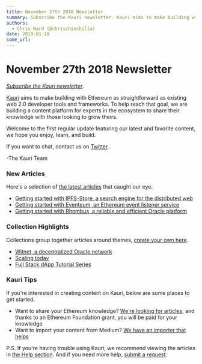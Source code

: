 ```yaml
---
title: November 27th 2018 Newsletter
summary: Subscribe the Kauri newsletter. Kauri aims to make building with Ethereum as straightforward as existing web 2.0 developer tools and frameworks. To help reach that goal, we are building a content platform for experts in the ecosystem to share their knowledge with those looking to grow theirs. Welcome to the first regular update featuring our latest and favorite content, we hope you enjoy, learn, and build. If you want to chat, contact us on Twitter . -The Kauri Team New Articles Heres a selectio
authors:
  - Chris Ward (@chrischinchilla)
date: 2019-01-10
some_url: 
---
```


# November 27th 2018 Newsletter


_[Subscribe the Kauri newsletter](http://eepurl.com/dszB7r)_.

[Kauri](https://beta.kauri.io) aims to make building with Ethereum as straightforward as existing web 2.0 developer tools and frameworks. To help reach that goal, we are building a content platform for experts in the ecosystem to share their knowledge with those looking to grow theirs.

Welcome to the first regular update featuring our latest and favorite content, we hope you enjoy, learn, and build.

If you want to chat, contact us on [Twitter](https://kauri.us17.list-manage.com/track/click?u=e46233ccfd6bb938ab7cbb5a3&id=9c2c5c3309&e=c95b2085fd) .

-The Kauri Team

### New Articles

Here's a selection of [the latest articles](https://beta.kauri.io/articles) that caught our eye.

- [Getting started with IPFS-Store, a search engine for the distributed web](https://beta.kauri.io/article/874b1fe11d00406bbbef053405fd4538/v7/getting-started-with-ipfs-store)
- [Getting started with Eventeum, an Ethereum event listener service](https://beta.kauri.io/article/90dc8d911f1c43008c7d0dfa20bde298/v2/getting-started-with-eventeum)
- [Getting started with Rhombus, a reliable and efficient Oracle platform](https://beta.kauri.io/article/c93193f04cf649ebb4762b8ba8cfbefc/v1/getting-started-with-rhombus)

### Collection Highlights

Collections group together articles around themes, [create your own here](https://beta.kauri.io/login?r=create-collection).

- [Witnet, a decentralized Oracle network](https://beta.kauri.io/public-profile/6e324914518ed1d4df5a72b405cbb9a64d815d57)
- [Scaling today](ttps://beta.kauri.io/collection/5be1a3f93917ab0001ea9baa/scaling-today)
- [Full Stack dApp Tutorial Series](https://beta.kauri.io/collection/5b8e401ee727370001c942e3/full-stack-dapp-tutorial-series)

### Kauri Tips

If you're interested in creating content on Kauri, below are some places to get started.

- Want to share your Ethereum knowledge? [We're looking for articles](https://beta.kauri.io/article/b5c15961f13d4112bc82f6edb6fd3a75), and thanks to an Ethereum Foundation grant, you will be paid for your knowledge
- Want to import your content from Medium? [We have an importer that helps](https://beta.kauri.io/article/15673b4f86da49f5aed621696499c662/v2/kauri-importer-guidelines)

P.S. If you're having trouble using Kauri, we recommend viewing the articles in [the Help section](https://rinkeby.kauri.io/help). And if you need more help, [submit a request](https://rinkeby.kauri.io/create-request).
